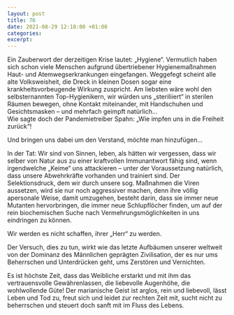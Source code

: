 ```yaml
---
layout: post
title: 76
date: 2021-08-29 12:18:00 +01:00
categories: 
excerpt: 
---
```


Ein Zauberwort der derzeitigen Krise lautet: „Hygiene“. Vermutlich haben sich schon viele Menschen aufgrund übertriebener Hygienemaßnahmen Haut- und Atemwegserkrankungen eingefangen. Weggefegt scheint alle alte Volksweisheit, die Dreck in kleinen Dosen sogar eine krankheitsvorbeugende Wirkung zuspricht. Am liebsten wäre wohl den selbsternannten Top-Hygienikern, wir würden uns „steriliiert“ in sterilen Räumen bewegen, ohne Kontakt miteinander, mit Handschuhen und Gesichtsmasken – und mehrfach geimpft natürlich…\
Wie sagte doch der Pandemietreiber Spahn: „Wie impfen uns in die Freiheit zurück“!

Und bringen uns dabei um den Verstand, möchte man hinzufügen…

In der Tat: Wir sind von Sinnen, leben, als hätten wir vergessen, dass wir selber von Natur aus zu einer kraftvollen Immunantwort fähig sind, wenn irgendwelche „Keime“ uns attackieren – unter der Voraussetzung natürlich, dass unsere Abwehrkräfte vorhanden und trainiert sind. Der Selektionsdruck, dem wir durch unsere sog. Maßnahmen die Viren aussetzen, wird sie nur noch aggressiver machen, denn ihre völlig apersonale Weise, damit umzugehen, besteht darin, dass sie immer neue Mutanten hervorbringen, die immer neue Schlupflöcher finden, um auf der rein biochemischen Suche nach Vermehrungsmöglichkeiten in uns eindringen zu können.

Wir werden es nicht schaffen, ihrer „Herr“ zu werden.

Der Versuch, dies zu tun, wirkt wie das letzte Aufbäumen unserer weltweit von der Dominanz des Männlichen geprägten Zivilisation, der es nur ums Beherrschen und Unterdrücken geht, ums Zerstören und Vernichten.

Es ist höchste Zeit, dass das Weibliche erstarkt und mit ihm das vertrauensvolle Gewährenlassen, die liebevolle Augenhöhe, die wohlwollende Güte! Der marianische Geist ist arglos, rein und liebevoll, lässt Leben und Tod zu, freut sich und leidet zur rechten Zeit mit, sucht nicht zu beherrschen und steuert doch sanft mit im Fluss des Lebens.
